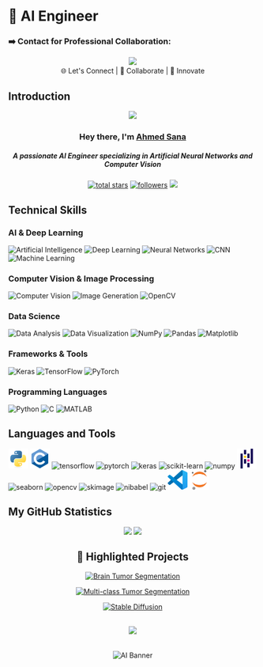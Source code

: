 # 📲 AI Engineer

### ➡️ Contact for Professional Collaboration: 

<div align="center">
  <a href="mailto:sanaullah14336@gmail.com">
    <img src="https://img.shields.io/badge/✉ Professional_Contact-sanaullah14336@gmail.com-006400?style=for-the-badge&logo=gmail&logoColor=white&labelColor=1F222E"/>
  </a>
</div>

<div align="center">
  🌐 Let's Connect | 🤝 Collaborate | 🚀 Innovate
</div>

## Introduction

<p align="center">
<img src="https://readme-typing-svg.demolab.com/?lines=AI%20Engineer%20%7C%20ML%20Expert;Artificial%20Neural%20Network%20Expert;Computer%20Vision%20Expert&font=Fira%20Code&center=true&width=700&height=45&color=fff53a&vCenter=true&pause=1000&size=25" /></a>
</p>
<h3 align="center">Hey there, I'm <a href="https://github.com/AHMEDSANA">Ahmed Sana</a></h3>
<h5 align="center">A passionate AI Engineer specializing in Artificial Neural Networks and Computer Vision</h5>
<p align="center">
  <a href="https://github.com/AHMEDSANA?tab=repositories&sort=stargazers">
    <img alt="total stars" title="Total stars on GitHub" src="https://img.shields.io/github/stars/AHMEDSANA?color=236ad3&style=for-the-badge&labelColor=4B4B4B&logo=star"/></a>
   <a href="https://github.com/AHMEDSANA"><img alt="followers" title="Follow me on Github" src="https://img.shields.io/github/followers/AHMEDSANA?color=236ad3&style=for-the-badge&logo=github&label=Follow&labelColor=4B4B4B"/></a>
<a href="https://github.com/AHMEDSANA"><img src="https://komarev.com/ghpvc/?username=AHMEDSANA&color=236ad3&style=for-the-badge"/></a>
</p>

## Technical Skills

### AI & Deep Learning
![Artificial Intelligence](https://img.shields.io/badge/Artificial_Intelligence-025196?style=for-the-badge)
![Deep Learning](https://img.shields.io/badge/Deep_Learning-025196?style=for-the-badge)
![Neural Networks](https://img.shields.io/badge/Neural_Networks-025196?style=for-the-badge)
![CNN](https://img.shields.io/badge/CNN-025196?style=for-the-badge)
![Machine Learning](https://img.shields.io/badge/Machine_Learning-025196?style=for-the-badge)

### Computer Vision & Image Processing
![Computer Vision](https://img.shields.io/badge/Computer_Vision-005700?style=for-the-badge) <!-- Dark Green -->
![Image Generation](https://img.shields.io/badge/Image_Generation-005700?style=for-the-badge) <!-- Dark Green -->
![OpenCV](https://img.shields.io/badge/OpenCV-005700?style=for-the-badge) <!-- Dark Green -->

### Data Science
![Data Analysis](https://img.shields.io/badge/Data_Analysis-8B0000?style=for-the-badge) <!-- Dark Red -->
![Data Visualization](https://img.shields.io/badge/Data_Visualization-8B0000?style=for-the-badge) <!-- Dark Red -->
![NumPy](https://img.shields.io/badge/NumPy-8B0000?style=for-the-badge) <!-- Dark Red -->
![Pandas](https://img.shields.io/badge/Pandas-8B0000?style=for-the-badge) <!-- Dark Red -->
![Matplotlib](https://img.shields.io/badge/Matplotlib-8B0000?style=for-the-badge) <!-- Dark Red -->

### Frameworks & Tools
![Keras](https://img.shields.io/badge/Keras-FF8C00?style=for-the-badge) <!-- Orange -->
![TensorFlow](https://img.shields.io/badge/TensorFlow-FF8C00?style=for-the-badge) <!-- Orange -->
![PyTorch](https://img.shields.io/badge/PyTorch-FF8C00?style=for-the-badge) <!-- Orange -->

### Programming Languages
![Python](https://img.shields.io/badge/Python-5D3FD3?style=for-the-badge&logo=python&logoColor=white) <!-- Dark Purple -->
![C](https://img.shields.io/badge/C_Language-5D3FD3?style=for-the-badge&logo=c&logoColor=white) <!-- Dark Purple -->
![MATLAB](https://img.shields.io/badge/MATLAB-5D3FD3?style=for-the-badge) <!-- Dark Purple -->

## Languages and Tools

<!-- Detailed Technology Stack -->
<p align="left">
<!-- Programming Languages -->
<img src="https://raw.githubusercontent.com/devicons/devicon/master/icons/python/python-original.svg" alt="python" width="40" height="40"/>
<img src="https://raw.githubusercontent.com/devicons/devicon/master/icons/c/c-original.svg" alt="c" width="40" height="40"/>

<!-- Deep Learning & ML -->
<img src="https://www.vectorlogo.zone/logos/tensorflow/tensorflow-icon.svg" alt="tensorflow" width="40" height="40"/>
<img src="https://www.vectorlogo.zone/logos/pytorch/pytorch-icon.svg" alt="pytorch" width="40" height="40"/>
<img src="https://keras.io/img/logo.png" alt="keras" width="40" height="40"/>
<img src="https://upload.wikimedia.org/wikipedia/commons/0/05/Scikit_learn_logo_small.svg" alt="scikit-learn" width="40" height="40"/>

<!-- Data Science -->
<img src="https://www.vectorlogo.zone/logos/numpy/numpy-icon.svg" alt="numpy" width="40" height="40"/>
<img src="https://raw.githubusercontent.com/devicons/devicon/master/icons/pandas/pandas-original.svg" alt="pandas" width="40" height="40"/>
<img src="https://seaborn.pydata.org/_images/logo-mark-lightbg.svg" alt="seaborn" width="40" height="40"/>
<img src="https://www.vectorlogo.zone/logos/opencv/opencv-icon.svg" alt="opencv" width="40" height="40"/>
<img src="https://scikit-image.org/_static/img/logo.png" alt="skimage" width="40" height="40"/>
<img src="https://raw.githubusercontent.com/nipy/nibabel/master/doc/source/_static/nibabel-logo.svg" alt="nibabel" width="40" height="40"/>

<!-- Development Tools -->
<img src="https://www.vectorlogo.zone/logos/git-scm/git-scm-icon.svg" alt="git" width="40" height="40"/>
<img src="https://raw.githubusercontent.com/devicons/devicon/master/icons/vscode/vscode-original.svg" alt="vscode" width="40" height="40"/>
<img src="https://raw.githubusercontent.com/devicons/devicon/master/icons/jupyter/jupyter-original.svg" alt="jupyter" width="40" height="40"/>
</p>

## My GitHub Statistics

<p align="center">
  <img height="200px" src="https://github-readme-stats.vercel.app/api?username=AHMEDSANA&show_icons=true&theme=tokyonight&hide_border=true"/>
  <img height="200px" src="https://github-readme-stats.vercel.app/api/top-langs/?username=AHMEDSANA&layout=compact&theme=tokyonight&hide_border=true"/>
</p>


<div align="center">
  <h2>💫 Highlighted Projects</h2>
  
  [![Brain Tumor Segmentation](https://img.shields.io/badge/🧠_Binary_Class_Brain_Tumor_Segmentation-Using_UNET-FF0000?style=for-the-badge&labelColor=1F222E)](https://github.com/AHMEDSANA/Binary-Class-Brain-Tumor-Segmentation-Using-UNET)

  [![Multi-class Tumor Segmentation](https://img.shields.io/badge/🔬_Four_Class_Brain_Tumor_Segmentation-Advanced_Classification-00FF00?style=for-the-badge&labelColor=1F222E)](https://github.com/AHMEDSANA/Four-class-Brain-tumor-segmentation.)

  [![Stable Diffusion](https://img.shields.io/badge/🎨_Stable_Diffusion-Image_Generation-0000FF?style=for-the-badge&labelColor=1F222E)](https://github.com/AHMEDSANA/Stable-Diffusion)

  <br>

  <a href="https://github.com/AHMEDSANA?tab=repositories">
    <img src="https://custom-icon-badges.demolab.com/badge/-View_Complete_Portfolio-006400?style=for-the-badge&logoColor=white&logo=collection"/>
  </a>
</div>


<br>

<!-- Profile Banner -->
<p align="center">
  <img width="100%" height="300" src="https://raw.githubusercontent.com/gist/patevs/b007a0e98fb216438d4cbf559fac4166/raw/88f20c9d749d756be63f22b09f3c4ac570bc5101/programming.gif" alt="AI Banner">
</p>

